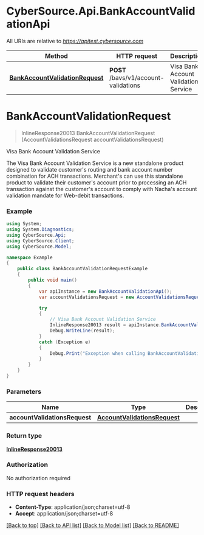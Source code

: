 # CyberSource.Api.BankAccountValidationApi

All URIs are relative to *https://apitest.cybersource.com*

Method | HTTP request | Description
------------- | ------------- | -------------
[**BankAccountValidationRequest**](BankAccountValidationApi.md#bankaccountvalidationrequest) | **POST** /bavs/v1/account-validations | Visa Bank Account Validation Service


<a name="bankaccountvalidationrequest"></a>
# **BankAccountValidationRequest**
> InlineResponse20013 BankAccountValidationRequest (AccountValidationsRequest accountValidationsRequest)

Visa Bank Account Validation Service

The Visa Bank Account Validation Service is a new standalone product designed to validate customer's routing and bank account number combination for ACH transactions. Merchant's can use this standalone product to validate their customer's account prior to processing an ACH transaction against the customer's account to comply with Nacha's account validation mandate for Web-debit transactions. 

### Example
```csharp
using System;
using System.Diagnostics;
using CyberSource.Api;
using CyberSource.Client;
using CyberSource.Model;

namespace Example
{
    public class BankAccountValidationRequestExample
    {
        public void main()
        {
            var apiInstance = new BankAccountValidationApi();
            var accountValidationsRequest = new AccountValidationsRequest(); // AccountValidationsRequest | 

            try
            {
                // Visa Bank Account Validation Service
                InlineResponse20013 result = apiInstance.BankAccountValidationRequest(accountValidationsRequest);
                Debug.WriteLine(result);
            }
            catch (Exception e)
            {
                Debug.Print("Exception when calling BankAccountValidationApi.BankAccountValidationRequest: " + e.Message );
            }
        }
    }
}
```

### Parameters

Name | Type | Description  | Notes
------------- | ------------- | ------------- | -------------
 **accountValidationsRequest** | [**AccountValidationsRequest**](AccountValidationsRequest.md)|  | 

### Return type

[**InlineResponse20013**](InlineResponse20013.md)

### Authorization

No authorization required

### HTTP request headers

 - **Content-Type**: application/json;charset=utf-8
 - **Accept**: application/json;charset=utf-8

[[Back to top]](#) [[Back to API list]](../README.md#documentation-for-api-endpoints) [[Back to Model list]](../README.md#documentation-for-models) [[Back to README]](../README.md)

